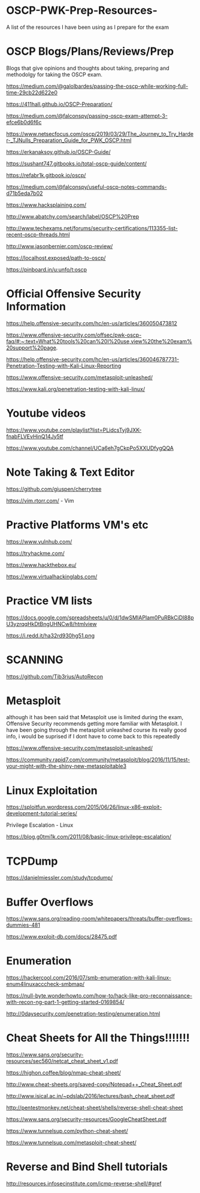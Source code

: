 # OSCP-PWK-Prep-Resources-
A list of the resources I have been using as I prepare for the exam

 
 # OSCP Blogs/Plans/Reviews/Prep
Blogs that give opinions and thoughts about taking, preparing and methodolgy for taking the OSCP exam. 

https://medium.com/@galolbardes/passing-the-oscp-while-working-full-time-29cb22d622e0

https://411hall.github.io/OSCP-Preparation/

https://medium.com/@falconspy/passing-oscp-exam-attempt-3-efce6b0d6f6c

https://www.netsecfocus.com/oscp/2019/03/29/The_Journey_to_Try_Harder-_TJNulls_Preparation_Guide_for_PWK_OSCP.html

https://erkanaksoy.github.io/OSCP-Guide/

https://sushant747.gitbooks.io/total-oscp-guide/content/

https://refabr1k.gitbook.io/oscp/

https://medium.com/@falconspy/useful-oscp-notes-commands-d71b5eda7b02

https://www.hacksplaining.com/

http://www.abatchy.com/search/label/OSCP%20Prep

http://www.techexams.net/forums/security-certifications/113355-list-recent-oscp-threads.html

http://www.jasonbernier.com/oscp-review/

https://localhost.exposed/path-to-oscp/

https://pinboard.in/u:unfo/t:oscp


# Official Offensive Security Information

https://help.offensive-security.com/hc/en-us/articles/360050473812

https://www.offensive-security.com/offsec/pwk-oscp-faq/#:~:text=What%20tools%20can%20I%20use,view%20the%20exam%20support%20page.

https://help.offensive-security.com/hc/en-us/articles/360046787731-Penetration-Testing-with-Kali-Linux-Reporting

https://www.offensive-security.com/metasploit-unleashed/

https://www.kali.org/penetration-testing-with-kali-linux/

# Youtube videos

https://www.youtube.com/playlist?list=PLidcsTyj9JXK-fnabFLVEvHinQ14Jy5tf

https://www.youtube.com/channel/UCa6eh7gCkpPo5XXUDfygQQA

# Note Taking & Text Editor

https://github.com/giuspen/cherrytree

https://vim.rtorr.com/ - Vim

# Practive Platforms VM's etc

https://www.vulnhub.com/

https://tryhackme.com/

https://www.hackthebox.eu/

https://www.virtualhackinglabs.com/

# Practice VM lists

https://docs.google.com/spreadsheets/u/0/d/1dwSMIAPIam0PuRBkCiDI88pU3yzrqqHkDtBngUHNCw8/htmlview

https://i.redd.it/ha32rd930hg51.png

# SCANNING

https://github.com/Tib3rius/AutoRecon


# Metasploit 
although it has been said that Metasploit use is limited during the exam, Offensive Security recommends getting more familiar with Metasploit. I have been going through the metasploit unleashed course its really good info, i would be suprised if I dont have to come back to this repeatedly

https://www.offensive-security.com/metasploit-unleashed/

https://community.rapid7.com/community/metasploit/blog/2016/11/15/test-your-might-with-the-shiny-new-metasploitable3

# Linux Exploitation

https://sploitfun.wordpress.com/2015/06/26/linux-x86-exploit-development-tutorial-series/

Privilege Escalation - Linux

https://blog.g0tmi1k.com/2011/08/basic-linux-privilege-escalation/

# TCPDump

https://danielmiessler.com/study/tcpdump/

# Buffer Overflows

https://www.sans.org/reading-room/whitepapers/threats/buffer-overflows-dummies-481

https://www.exploit-db.com/docs/28475.pdf

# Enumeration

https://hackercool.com/2016/07/smb-enumeration-with-kali-linux-enum4linuxacccheck-smbmap/

https://null-byte.wonderhowto.com/how-to/hack-like-pro-reconnaissance-with-recon-ng-part-1-getting-started-0169854/

http://0daysecurity.com/penetration-testing/enumeration.html

# Cheat Sheets for All the Things!!!!!!!

https://www.sans.org/security-resources/sec560/netcat_cheat_sheet_v1.pdf

https://highon.coffee/blog/nmap-cheat-sheet/

http://www.cheat-sheets.org/saved-copy/Notepad++_Cheat_Sheet.pdf

http://www.isical.ac.in/~pdslab/2016/lectures/bash_cheat_sheet.pdf

http://pentestmonkey.net/cheat-sheet/shells/reverse-shell-cheat-sheet

https://www.sans.org/security-resources/GoogleCheatSheet.pdf

https://www.tunnelsup.com/python-cheat-sheet/

https://www.tunnelsup.com/metasploit-cheat-sheet/

# Reverse and Bind Shell tutorials

http://resources.infosecinstitute.com/icmp-reverse-shell/#gref



